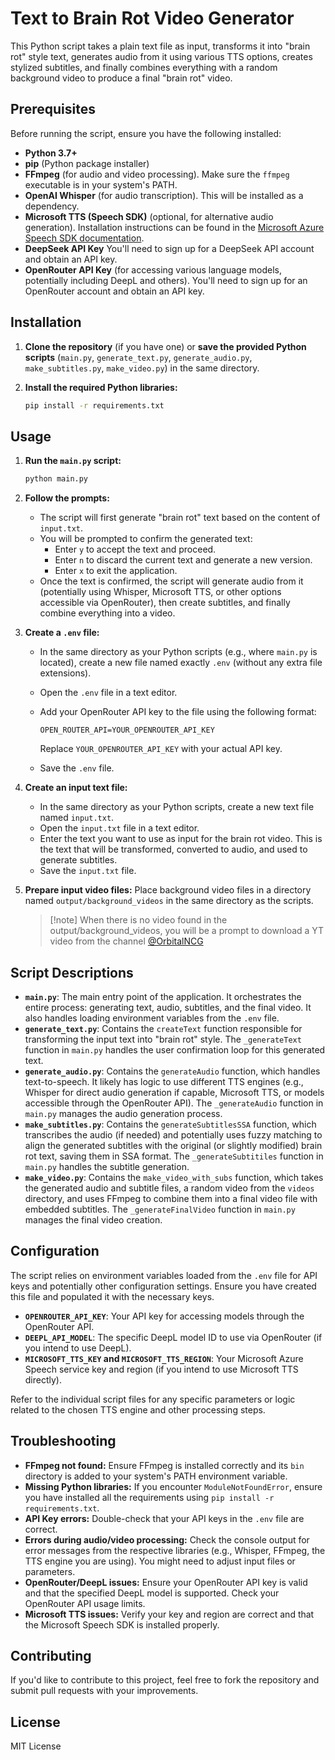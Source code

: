 # Text to Brain Rot Video Generator

This Python script takes a plain text file as input, transforms it into "brain rot" style text, generates audio from it using various TTS options, creates stylized subtitles, and finally combines everything with a random background video to produce a final "brain rot" video.

## Prerequisites

Before running the script, ensure you have the following installed:

* **Python 3.7+**
* **pip** (Python package installer)
* **FFmpeg** (for audio and video processing). Make sure the `ffmpeg` executable is in your system's PATH.
* **OpenAI Whisper** (for audio transcription). This will be installed as a dependency.
* **Microsoft TTS (Speech SDK)** (optional, for alternative audio generation). Installation instructions can be found in the [Microsoft Azure Speech SDK documentation](https://learn.microsoft.com/en-us/azure/cognitive-services/speech-service/quickstart-python).
* **DeepSeek API Key** You'll need to sign up for a DeepSeek API account and obtain an API key.
* **OpenRouter API Key** (for accessing various language models, potentially including DeepL and others). You'll need to sign up for an OpenRouter account and obtain an API key.

## Installation

1.  **Clone the repository** (if you have one) or **save the provided Python scripts** (`main.py`, `generate_text.py`, `generate_audio.py`, `make_subtitles.py`, `make_video.py`) in the same directory.

2.  **Install the required Python libraries:**

    ```bash
    pip install -r requirements.txt
    ```

## Usage

1.  **Run the `main.py` script:**

    ```bash
    python main.py
    ```

2.  **Follow the prompts:**
    * The script will first generate "brain rot" text based on the content of `input.txt`.
    * You will be prompted to confirm the generated text:
        * Enter `y` to accept the text and proceed.
        * Enter `n` to discard the current text and generate a new version.
        * Enter `x` to exit the application.
    * Once the text is confirmed, the script will generate audio from it (potentially using Whisper, Microsoft TTS, or other options accessible via OpenRouter), then create subtitles, and finally combine everything into a video.

3.  **Create a `.env` file:**

    * In the same directory as your Python scripts (e.g., where `main.py` is located), create a new file named exactly `.env` (without any extra file extensions).
    * Open the `.env` file in a text editor.
    * Add your OpenRouter API key to the file using the following format:

        ```dotenv
        OPEN_ROUTER_API=YOUR_OPENROUTER_API_KEY
        ```

        Replace `YOUR_OPENROUTER_API_KEY` with your actual API key.
    * Save the `.env` file.

4.  **Create an input text file:**

    * In the same directory as your Python scripts, create a new text file named `input.txt`.
    * Open the `input.txt` file in a text editor.
    * Enter the text you want to use as input for the brain rot video. This is the text that will be transformed, converted to audio, and used to generate subtitles.
    * Save the `input.txt` file.

5.  **Prepare input video files:** Place background video files in a directory named `output/background_videos` in the same directory as the scripts.

    > [!note] When there is no video found in the output/background_videos, you will be a prompt to download a YT video from the channel [@OrbitalNCG](https://www.youtube.com/@OrbitalNCG/videos)


## Script Descriptions

* **`main.py`**: The main entry point of the application. It orchestrates the entire process: generating text, audio, subtitles, and the final video. It also handles loading environment variables from the `.env` file.
* **`generate_text.py`**: Contains the `createText` function responsible for transforming the input text into "brain rot" style. The `_generateText` function in `main.py` handles the user confirmation loop for this generated text.
* **`generate_audio.py`**: Contains the `generateAudio` function, which handles text-to-speech. It likely has logic to use different TTS engines (e.g., Whisper for direct audio generation if capable, Microsoft TTS, or models accessible through the OpenRouter API). The `_generateAudio` function in `main.py` manages the audio generation process.
* **`make_subtitles.py`**: Contains the `generateSubtitlesSSA` function, which transcribes the audio (if needed) and potentially uses fuzzy matching to align the generated subtitles with the original (or slightly modified) brain rot text, saving them in SSA format. The `_generateSubtitiles` function in `main.py` handles the subtitle generation.
* **`make_video.py`**: Contains the `make_video_with_subs` function, which takes the generated audio and subtitle files, a random video from the `videos` directory, and uses FFmpeg to combine them into a final video file with embedded subtitles. The `_generateFinalVideo` function in `main.py` manages the final video creation.

## Configuration

The script relies on environment variables loaded from the `.env` file for API keys and potentially other configuration settings. Ensure you have created this file and populated it with the necessary keys.

* **`OPENROUTER_API_KEY`**: Your API key for accessing models through the OpenRouter API.
* **`DEEPL_API_MODEL`**: The specific DeepL model ID to use via OpenRouter (if you intend to use DeepL).
* **`MICROSOFT_TTS_KEY` and `MICROSOFT_TTS_REGION`**: Your Microsoft Azure Speech service key and region (if you intend to use Microsoft TTS directly).

Refer to the individual script files for any specific parameters or logic related to the chosen TTS engine and other processing steps.

## Troubleshooting

* **FFmpeg not found:** Ensure FFmpeg is installed correctly and its `bin` directory is added to your system's PATH environment variable.
* **Missing Python libraries:** If you encounter `ModuleNotFoundError`, ensure you have installed all the requirements using `pip install -r requirements.txt`.
* **API Key errors:** Double-check that your API keys in the `.env` file are correct.
* **Errors during audio/video processing:** Check the console output for error messages from the respective libraries (e.g., Whisper, FFmpeg, the TTS engine you are using). You might need to adjust input files or parameters.
* **OpenRouter/DeepL issues:** Ensure your OpenRouter API key is valid and that the specified DeepL model is supported. Check your OpenRouter API usage limits.
* **Microsoft TTS issues:** Verify your key and region are correct and that the Microsoft Speech SDK is installed properly.

## Contributing

If you'd like to contribute to this project, feel free to fork the repository and submit pull requests with your improvements.

## License

MIT License